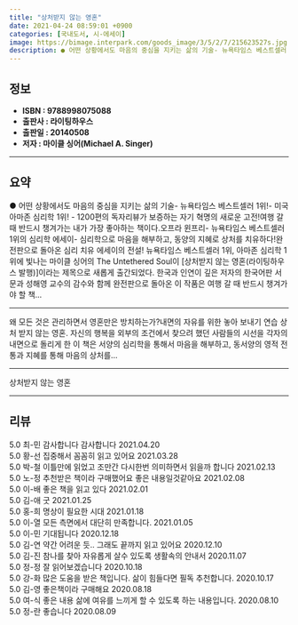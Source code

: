 ```yaml
---
title: "상처받지 않는 영혼"
date: 2021-04-24 08:59:01 +0900
categories: [국내도서, 시-에세이]
image: https://bimage.interpark.com/goods_image/3/5/2/7/215623527s.jpg
description: ● 어떤 상황에서도 마음의 중심을 지키는 삶의 기술- 뉴욕타임스 베스트셀러 1위!- 미국 아마존 심리학 1위! - 1200편의 독자리뷰가 보증하는 자기 혁명의 새로운 고전!여행 갈 때 반드시 챙겨가는 내가 가장 좋아하는 책이다.오프라 윈프리- 뉴욕타임스 베스트셀러 1위의 심리학 에세이
---
```


## **정보**

- **ISBN : 9788998075088**
- **출판사 : 라이팅하우스**
- **출판일 : 20140508**
- **저자 : 마이클 싱어(Michael A. Singer)**

------



## **요약**

●  어떤 상황에서도 마음의 중심을 지키는 삶의 기술- 뉴욕타임스 베스트셀러 1위!- 미국 아마존 심리학 1위! - 1200편의 독자리뷰가 보증하는 자기 혁명의 새로운 고전!여행 갈 때 반드시 챙겨가는 내가 가장 좋아하는 책이다.오프라 윈프리- 뉴욕타임스 베스트셀러 1위의 심리학 에세이-  심리학으로 마음을 해부하고, 동양의 지혜로 상처를 치유하다!완전판으로 돌아온 심리 치유 에세이의 전설! 뉴욕타임스 베스트셀러 1위, 아마존 심리학 1위에 빛나는 마이클 싱어의 The Untethered Soul이 [상처받지 않는 영혼(라이팅하우스 발행)]이라는 제목으로 새롭게 출간되었다. 한국과 인연이 깊은 저자의 한국어판 서문과 성해영 교수의 감수와 함께 완전판으로 돌아온 이 작품은 여행 갈 때 반드시 챙겨가야 할 책...

------

왜 모든 것은 관리하면서 영혼만은 방치하는가?내면의 자유를 위한 놓아 보내기 연습 상처 받지 않는 영혼. 자신의 행복을 외부의 조건에서 찾으려 했던 사람들의 시선을 각자의 내면으로 돌리게 한 이 책은 서양의 심리학을 통해서 마음을 해부하고, 동서양의 영적 전통과 지혜를 통해 마음의 상처를... 

------


상처받지 않는 영혼 

------


## **리뷰** 

5.0 최-민 감사합니다 감사합니다  2021.04.20 <br/>5.0 황-선 집중해서 꼼꼼히 읽고 있어요 2021.03.28 <br/>5.0 박-철 이틀만에 읽었고  조만간 다시한번 의미하면서 읽을까 합니다 2021.02.13 <br/>5.0 노-정 추천받은 책이라 구매했어요 좋은 내용일것같아요 2021.02.08 <br/>5.0 이-배 좋은 책을 읽고 있다  2021.02.01 <br/>5.0 김-애 굿 2021.01.25 <br/>5.0 홍-희 명상이 필요한 시대 2021.01.18 <br/>5.0 이-열 모든 측면에서 대단히 만족합니다. 2021.01.05 <br/>5.0 이-민 기대됩니다  2020.12.18 <br/>5.0 김-연 약간 어려운 듯.. 그래도 끝까지 읽고 있어요 2020.12.10 <br/>5.0 김-진 참나를 찾아 자유롭게 살수 있도록 생활속의 안내서 2020.11.07 <br/>5.0 정-정 잘 읽어보겠습니다 2020.10.18 <br/>5.0 강-화 많은 도움을 받은 책입니다.
삶이 힘들다면 필독 추천합니다. 2020.10.17 <br/>5.0 김-영 좋은책이라 구매해요 2020.08.18 <br/>5.0 여-식 좋은 내용 삶에 여유를 느끼게 할 수 있도록 하는 내용입니다. 2020.08.10 <br/>5.0 정-란 좋습니다 2020.08.09 <br/>